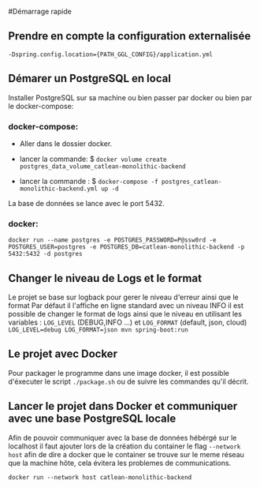 #Démarrage rapide

## Prendre en compte la configuration externalisée
 `-Dspring.config.location={PATH_GGL_CONFIG}/application.yml`

## Démarer un PostgreSQL en local
Installer PostgreSQL sur sa machine ou bien passer par docker ou bien par le docker-compose:

### docker-compose:
 - Aller dans le dossier docker.

 - lancer la commande: $ `docker volume create postgres_data_volume_catlean-monolithic-backend`

 - lancer la commande : $ `docker-compose -f postgres_catlean-monolithic-backend.yml up -d`

La base de données se lance avec le port 5432.

### docker:
`docker run --name postgres -e POSTGRES_PASSWORD=P@ssw0rd -e POSTGRES_USER=postgres -e POSTGRES_DB=catlean-monolithic-backend -p 5432:5432 -d postgres`

## Changer le niveau de Logs et le format
Le projet se base sur logback pour gerer le niveau d'erreur ainsi que le format
Par défaut il l'affiche en ligne standard avec un niveau INFO
il est possible de changer le format de logs ainsi que le niveau en utilisant les variables :
`LOG_LEVEL` (DEBUG,INFO ...) et `LOG_FORMAT` (default, json, cloud)
`LOG_LEVEL=debug LOG_FORMAT=json mvn spring-boot:run`

## Le projet avec Docker
Pour packager le programme dans une image docker, il est possible d'éxecuter le script `./package.sh` ou de suivre les commandes qu'il décrit.

## Lancer le projet dans Docker et communiquer avec une base PostgreSQL locale
Afin de pouvoir communiquer avec la base de données hébérgé sur le localhost il faut ajouter lors de la création du container le flag `--network host`
afin de dire a docker que le container se trouve sur le meme réseau que la machine hôte, cela évitera les problemes de communications.

`docker run --network host catlean-monolithic-backend`
